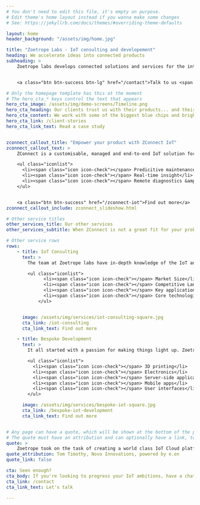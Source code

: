 ```yaml
---
# You don't need to edit this file, it's empty on purpose.
# Edit theme's home layout instead if you wanna make some changes
# See: https://jekyllrb.com/docs/themes/#overriding-theme-defaults

layout: home
header_background: "/assets/img/home.jpg"

title: "Zoetrope Labs - IoT consulting and developement"
heading: We accelerate ideas into connected products
subheading: >
    Zoetrope labs develops connected solutions and services for the internet of things, helping our clients make fantastic connected products


    <a class="btn btn-success btn-lg" href="/contact">Talk to us <span class="icon icon-chevron-small-right"></span></a>

# Only the homepage template has this at the moment
# The hero_cta_* keys control the text that appears
hero_cta_image: /assets/img/demo-screens/Timeline.png
hero_cta_heading: Our clients trust us with their products... and their reputation.
hero_cta_content: We work with some of the biggest blue chips and brightest startups to enable connected products to generate business value
hero_cta_link: /client-stories
hero_cta_link_text: Read a case study


zconnect_callout_title: "Empower your product with ZConnect IoT"
zconnect_callout_text: >
    ZConnect is a customisable, managed and end-to-end IoT solution for connecting your products and producing actionable insight.

    <ul class="iconlist">
      <li><span class="icon icon-check"></span> Predicitive maintenance</li>
      <li><span class="icon icon-check"></span> Real-time insight</li>
      <li><span class="icon icon-check"></span> Remote diagnostics &amp; control</li>
    </ul>


    <a class="btn btn-success" href="/zconnect-iot">Find out more</a>
zconnect_callout_include: zconnect_slideshow.html

# Other service titles
other_services_title: Our other services
other_services_subtitle: When ZConnect is not a great fit for your problem, we've got other tricks up our sleeve.

# Other service rows
rows:
    - title: IoT Consulting
      text: >
        The team at Zoetrope labs have in-depth knowledge of the IoT and of technology more broadly. Combined with experience of IoT deployments, this puts us in a unique position to advise on how technology may shape your business, including:

        <ul class="iconlist">
              <li><span class="icon icon-check"></span> Market Size</li>
              <li><span class="icon icon-check"></span> Competitive Landscape</li>
              <li><span class="icon icon-check"></span> Key applications</li>
              <li><span class="icon icon-check"></span> Core technologies</li>
            </ul>


      image: /assets/img/services/iot-consulting-square.jpg
      cta_link: /iot-consulting
      cta_link_text: Find out more

    - title: Bespoke Development
      text: >
        It all started with a passion for making things light up. Zoetrope can make anything from prototypes through to complete production systems. Zoetrope's key USP is our ability to work accross the whole stack, including:

        <ul class="iconlist">
          <li><span class="icon icon-check"></span> 3D printing</li>
          <li><span class="icon icon-check"></span> Electronics</li>
          <li><span class="icon icon-check"></span> Server-side applications</li>
          <li><span class="icon icon-check"></span> Mobile apps</li>
          <li><span class="icon icon-check"></span> User interfaces</li>
        </ul>

      image: /assets/img/services/bespoke-iot-square.jpg
      cta_link: /bespoke-iot-development
      cta_link_text: Find out more


# Any page can have a quote, which will be shown at the bottom of the page. This should be used to call out the good work we've been doing.
# The quote must have an attribution and can optionally have a link, to another page or another site.
quote: >
    Zoetrope took on the task of creating a world class IoT Cloud platform and mobile application that was easily scalable to serve millions of customers for Novo.
quote_attribution: Tom Timothy, Novo Innovations, powered by e.on
quote_link: false

cta: Seen enough?
cta_body: If you're looking to progress your IoT ambitions, have a chat today!
cta_link: /contact
cta_link_text: Let's talk

---
```

